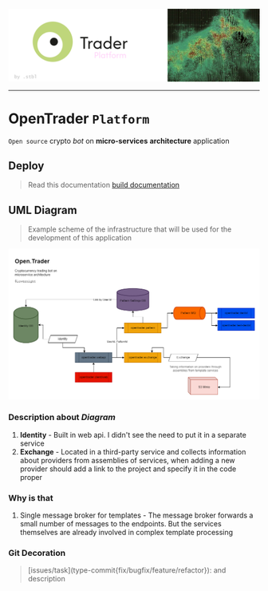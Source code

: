 ![image](./repo/resources/repo_preview.png)

---

# OpenTrader `Platform`

`Open source` crypto _bot_ on **micro-services** **architecture** application

## Deploy

> Read this documentation [build documentation](BUILD.md)

## UML Diagram

> Example scheme of the infrastructure that will be used for the development of this application

![uml](repo/open-trader.infrastructure.drawio.png)

### Description about _Diagram_

1. **Identity** - Built in web api. I didn't see the need to put it in a separate service
2. **Exchange** - Located in a third-party service and collects information about providers from assemblies 
   of services, when adding a new provider should 
   add a link to the project and specify it in the code proper

### Why is that

1. Single message broker for templates - The message broker forwards a small number of messages to the endpoints. 
But the services themselves are already involved in complex template processing


### Git Decoration

> <p>[issues/task](type-commit{fix/bugfix/feature/refactor}): and description</p>
